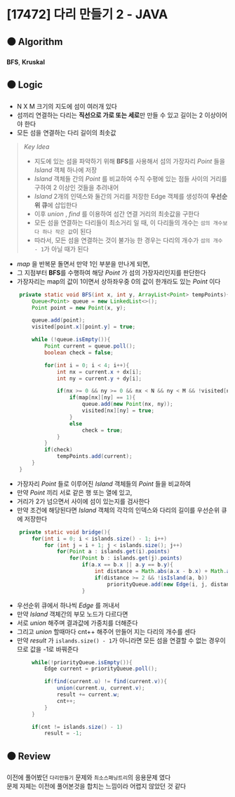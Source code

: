 # [17472] 다리 만들기 2 - JAVA

## :black_circle: Algorithm
**BFS**, **Kruskal**

## :black_circle: Logic

- N X M 크기의 지도에 섬이 여러개 있다
- 섬끼리 연결하는 다리는 **직선으로 가로 또는 세로**만 만들 수 있고 길이는 2 이상이어야 한다
- 모든 섬을 연결하는 다리 길이의 최솟값


> _Key Idea_
> - 지도에 있는 섬을 파악하기 위해 **BFS**를 사용해서 섬의 가장자리 _Point_ 들을 _Island_ 객체 하나에 저장
> - _Island_ 객체들 간의 _Point_ 를 비교하여 수직 수평에 있는 점들 사이의 거리를 구하여 2 이상인 것들을 추려내어
> - _Island_ 2개의 인덱스와 둘간의 거리를 저장한 Edge 객체를 생성하여 **우선순위 큐**에 삽입한다
> - 이후 _union_ , _find_ 를 이용하여 섬간 연결 거리의 최솟값을 구한다
> - 모든 섬을 연결하는 다리들이 최소거리 일 때, 이 다리들의 개수는 `섬의 개수보다 하나 작은 값`이 된다
> - 따라서, 모든 섬을 연결하는 것이 불가능 한 경우는 다리의 개수가 `섬의 개수 - 1`가 아닐 때가 된다

- *map* 을 반복문 돌면서 만약 1인 부분을 만나게 되면,
- 그 지점부터 **BFS**를 수행하여 해당 _Point_ 가 섬의 가장자리인지를 판단한다
- 가장자리는 map의 값이 1이면서 상하좌우중 0의 값이 한개라도 있는 _Point_ 이다

```Java
    private static void BFS(int x, int y, ArrayList<Point> tempPoints){
        Queue<Point> queue = new LinkedList<>();
        Point point = new Point(x, y);

        queue.add(point);
        visited[point.x][point.y] = true;

        while (!queue.isEmpty()){
            Point current = queue.poll();
            boolean check = false;

            for(int i = 0; i < 4; i++){
                int nx = current.x + dx[i];
                int ny = current.y + dy[i];

                if(nx >= 0 && ny >= 0 && nx < N && ny < M && !visited[nx][ny]){
                    if(map[nx][ny] == 1){
                        queue.add(new Point(nx, ny));
                        visited[nx][ny] = true;
                    }
                    else
                        check = true;
                }
            }
            if(check)
                tempPoints.add(current);
        }
    }
```

- 가장자리 _Point_ 들로 이루어진 _Island_ 객체들의 _Point_ 들을 비교하여
- 만약 _Point_ 끼리 서로 같은 행 또는 열에 있고,
- 거리가 2가 넘으면서 사이에 섬이 있는지를 검사한다
- 만약 조건에 해당된다면 _Island_ 객체의 각각의 인덱스와 다리의 길이를 우선순위 큐에 저장한다

```Java
    private static void bridge(){
        for(int i = 0; i < islands.size() - 1; i++)
            for (int j = i + 1; j < islands.size(); j++)
                for(Point a : islands.get(i).points)
                    for(Point b : islands.get(j).points)
                        if(a.x == b.x || a.y == b.y){
                            int distance = Math.abs(a.x - b.x) + Math.abs(a.y - b. y) - 1;
                            if(distance >= 2 && !isIsland(a, b))
                                priorityQueue.add(new Edge(i, j, distance));
                        }
```

- 우선순위 큐에서 하나씩 _Edge_ 를 꺼내서
- 만약 _Island_ 객체간의 부모 노드가 다르다면
- 서로 _union_ 해주며 결과값에 가중치를 더해준다
- 그리고 _union_ 할때마다 cnt++ 해주어 만들어 지는 다리의 개수를 센다
- 만약 _result_ 가 `islands.size() - 1`가 아니라면 모든 섬을 연결할 수 없는 경우이므로 값을 -1로 바꿔준다

```Java
        while(!priorityQueue.isEmpty()){
            Edge current = priorityQueue.poll();

            if(find(current.u) != find(current.v)){
                union(current.u, current.v);
                result += current.w;
                cnt++;
            }
        }

        if(cnt != islands.size() - 1)
            result = -1;
```


## :black_circle: Review
이전에 풀어봤던 `다리만들기` 문제와 `최소스패닝트리`의 응용문제 였다  
문제 자체는 이전에 풀어본것을 합치는 느낌이라 어렵지 않았던 것 같다